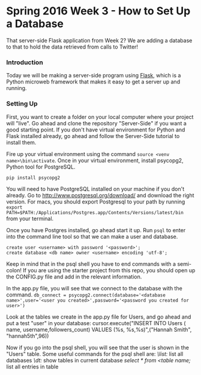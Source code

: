 # Spring 2016 Week 3 - How to Set Up a Database
That server-side Flask application from Week 2? We are adding a database to that to hold the data retrieved from calls to Twitter!

### Introduction
Today we will be making a server-side program using [Flask](http://flask.pocoo.org/ "Flask Site"), which is a Python microweb framework that makes it easy to get a server up and running.

### Setting Up

First, you want to create a folder on your local computer where your project will "live". Go ahead and clone the repository "Server-Side" if you want a good starting point. If you don't have virtual environment for Python and Flask installed already, go ahead and follow the Server-Side tutorial to install them. 

Fire up your virtual environment using the command `source <venv name>\bin\activate`. Once in your virtual environment, install psycopg2, Python tool for PostgreSQL.
```
pip install psycopg2
```
You will need to have PostgreSQL installed on your machine if you don't already. Go to http://www.postgresql.org/download/ and download the right version.
For macs, you should export Postgresql to your path by running `export PATH=$PATH:/Applications/Postgres.app/Contents/Versions/latest/bin` from your terminal.

Once you have Postgres installed, go ahead start it up. Run `psql` to enter into the command line tool so that we can make a user and database. 
```
create user <username> with password '<password>';
create database <db name> owner <username> encoding 'utf-8';
```
Keep in mind that in the psql shell you have to end commands with a semi-colon!
If you are using the starter project from this repo, you should open up the CONFIG.py file and add in the relevant information. 

In the app.py file, you will see that we connect to the database with the command.
`db_connect = psycopg2.connect(database='<database name>',user='<user you created>',password='<password you created for user>')`

Look at the tables we create in the app.py file for Users, and go ahead and put a test "user" in your database:
	cursor.execute("INSERT INTO Users ( name, username,followers_count) VALUES (%s, %s,%s)",("Hannah Smith", "hannah5th",96))
	
Now if you go into the psql shell, you will see that the user is shown in the "Users" table. Some useful commands for the psql shell are:
_\list:_ list all databases
_\dt:_ show tables in current database
_select * from <table name;_ list all entries in table
